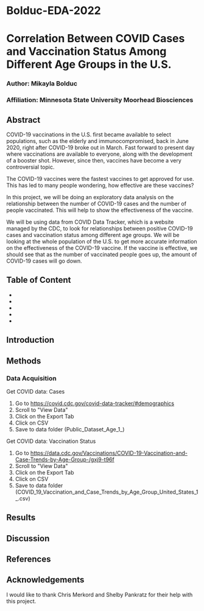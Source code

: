 # Bolduc-EDA-2022

# Correlation Between COVID Cases and Vaccination Status Among Different Age Groups in the U.S. 
### Author: Mikayla Bolduc
### Affiliation: Minnesota State University Moorhead Biosciences

## Abstract
COVID-19 vaccinations in the U.S. first became available to select populations, such as the elderly and immunocompromised, back in June 2020, right after COVID-19 broke out in March. Fast forward to present day where vaccinations are available to everyone, along with the development of a booster shot. However, since then, vaccines have become a very controversial topic. 

The COVID-19 vaccines were the fastest vaccines to get approved for use. This has led to many people wondering, how effective are these vaccines?
  
  In this project, we will be doing an exploratory data analysis on the relationship between the number of COVID-19 cases and the number of people vaccinated. This will help to show the effectiveness of the vaccine. 

We will be using data from COVID Data Tracker, which is a website managed by the CDC, to look for relationships between positive COVID-19 cases and vaccination status among different age groups. We will be looking at the whole population of the U.S. to get more accurate information on the effectiveness of the COVID-19 vaccine. If the vaccine is effective, we should see that as the number of vaccinated people goes up, the amount of COVID-19 cases will go down. 

## Table of Content
-
-
-
-
-

## Introduction



## Methods

### Data Acquisition

Get COVID data: Cases

1.  Go to <https://covid.cdc.gov/covid-data-tracker/#demographics>
2. Scroll to "View Data"
3. Click on the Export Tab
4. Click on CSV
5.  Save to data folder (Public_Dataset_Age_1_)

Get COVID data: Vaccination Status

1. Go to https://data.cdc.gov/Vaccinations/COVID-19-Vaccination-and-Case-Trends-by-Age-Group-/gxj9-t96f
2. Scroll to "View Data"
3. Click on the Export Tab
4. Click on CSV
5.  Save to data folder (COVID_19_Vaccination_and_Case_Trends_by_Age_Group_United_States_1_.csv)


## Results



## Discussion


## References


## Acknowledgements
I would like to thank Chris Merkord and Shelby Pankratz for their help with this project.
